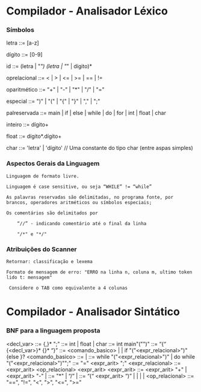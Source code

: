 # Compilador - Analisador Léxico

### Símbolos

letra ::= [a-z]

dígito ::= [0-9]

id ::= (letra | "_") (letra | "_" | dígito)*

oprelacional ::= <  |  >  |  <=  |  >=  |  ==  |  !=

oparitmético ::= "+"  |  "-"  |  "*"  |  "/"  |  "="

especial ::= ")"  |  "("  |  "{"  |  "}"  |  ","  |  ";"

palreservada ::= main  |  if  |  else  |  while  |  do  |  for  |  int  |  float  |  char

inteiro ::= dígito+

float ::= dígito*.dígito+

char ::= 'letra'  |  'dígito'         // Uma constante do tipo char (entre aspas simples)



### Aspectos Gerais da Linguagem

    Linguagem de formato livre.

    Linguagem é case sensitive, ou seja “WHILE” != “while”

    As palavras reservadas são delimitadas, no programa fonte, por brancos, operadores aritméticos ou símbolos especiais;

    Os comentários são delimitados por

        “//” - indicando comentário até o final da linha

        "/*" e "*/"



### Atribuições do Scanner

    Retornar: classificação e lexema

    Formato de mensagem de erro: "ERRO na linha n, coluna m, ultimo token lido t: mensagem"

     Considere o TAB como equivalente a 4 colunas

# Compilador - Analisador Sintático


### BNF para a linguagem proposta

<decl_var> 		::= 	<tipo> <id> {,<id>}* ";"
<tipo> 			::= 	int | float | char
<programa>		::=	 int main"("")" <bloco>
<bloco> 		::= 	“{“ {<decl_var>}* {<comando>}* “}”
<comando>		::= 	<comando_basico> | <iteracao> | if "("<expr_relacional>")" <comando> {else <comando>}?
<comando_basico>	::= 	<atribuicao> | <bloco>
<iteracao> 		::=	 while "("<expr_relacional>")" <comando> | do <comando> while "("<expr_relacional>")"";"
<atribuicao> 		::=	 <id> "=" <expr_arit> ";"
<expr_relacional>	::= 	<expr_arit> <op_relacional> <expr_arit>
<expr_arit> 		::=	 <expr_arit> "+" <termo>   | <expr_arit> "-" <termo> | <termo>
<termo> 		::= 	<termo> "*" <fator> | <termo> “/” <fator> | <fator>
<fator> 		::=	 “(“ <expr_arit> “)” | <id> | <real> | <inteiro> | <char>
<op_relacional> 	::= 	"==", "!=", "<", ">", "<=", ">="


